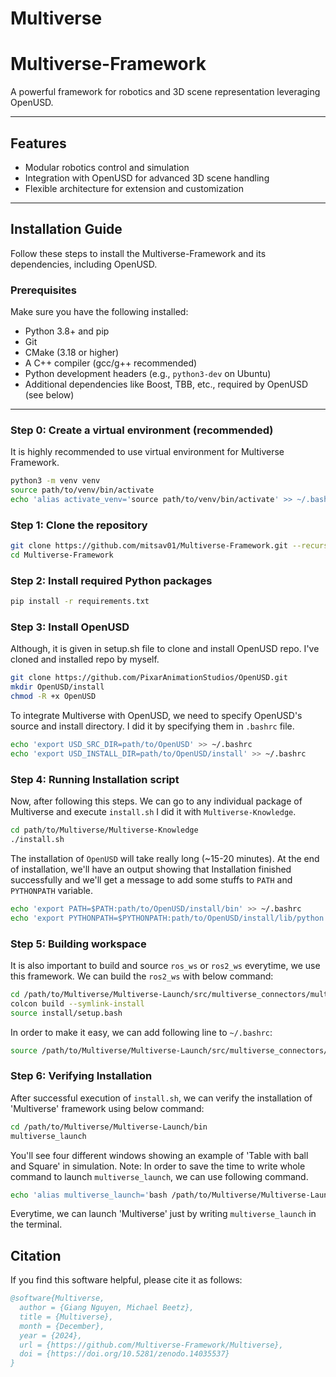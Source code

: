 # Multiverse

# Multiverse-Framework

A powerful framework for robotics and 3D scene representation leveraging OpenUSD.

---

## Features

- Modular robotics control and simulation  
- Integration with OpenUSD for advanced 3D scene handling  
- Flexible architecture for extension and customization  

---

## Installation Guide

Follow these steps to install the Multiverse-Framework and its dependencies, including OpenUSD.

### Prerequisites

Make sure you have the following installed:

- Python 3.8+ and pip  
- Git  
- CMake (3.18 or higher)  
- A C++ compiler (gcc/g++ recommended)  
- Python development headers (e.g., `python3-dev` on Ubuntu)  
- Additional dependencies like Boost, TBB, etc., required by OpenUSD (see below)  

---

### Step 0: Create a virtual environment (recommended)

It is highly recommended to use virtual environment for Multiverse Framework.

```bash
python3 -m venv venv
source path/to/venv/bin/activate
echo 'alias activate_venv='source path/to/venv/bin/activate' >> ~/.bashrc 
```

### Step 1: Clone the repository

```bash
git clone https://github.com/mitsav01/Multiverse-Framework.git --recursive
cd Multiverse-Framework
```

### Step 2: Install required Python packages

```bash
pip install -r requirements.txt
```

### Step 3: Install OpenUSD

Although, it is given in setup.sh file to clone and install OpenUSD repo. I've cloned and installed repo by myself.

```bash
git clone https://github.com/PixarAnimationStudios/OpenUSD.git 
mkdir OpenUSD/install
chmod -R +x OpenUSD
```
To integrate Multiverse with OpenUSD, we need to specify OpenUSD's source and install directory. I did it by specifying them in `.bashrc` file.

```bash
echo 'export USD_SRC_DIR=path/to/OpenUSD' >> ~/.bashrc 
echo 'export USD_INSTALL_DIR=path/to/OpenUSD/install' >> ~/.bashrc
```
### Step 4: Running Installation script

Now, after following this steps.
We can go to any individual package of Multiverse and execute ```install.sh```
I did it with ```Multiverse-Knowledge```.

```bash
cd path/to/Multiverse/Multiverse-Knowledge
./install.sh
```
The installation of ```OpenUSD``` will take really long (~15-20 minutes). At the end of installation, we'll have an output showing that Installation finished successfully and we'll get a message to add some stuffs to ```PATH``` and ```PYTHONPATH``` variable. 

```bash
echo 'export PATH=$PATH:path/to/OpenUSD/install/bin' >> ~/.bashrc
echo 'export PYTHONPATH=$PYTHONPATH:path/to/OpenUSD/install/lib/python' >> ~/.bashrc
```
### Step 5: Building workspace

It is also important to build and source `ros_ws` or `ros2_ws` everytime, we use this framework.
We can build the `ros2_ws` with below command:

```bash
cd /path/to/Multiverse/Multiverse-Launch/src/multiverse_connectors/multiverse_ros_connector/ros_ws/multiverse_ws2
colcon build --symlink-install
source install/setup.bash
````
In order to make it easy, we can add following line to `~/.bashrc`:

```bash
source /path/to/Multiverse/Multiverse-Launch/src/multiverse_connectors/multiverse_ros_connector/ros_ws/multiverse_ws2/install/setup.bash
```

### Step 6: Verifying Installation

After successful execution of ```install.sh```, we can verify the installation of 'Multiverse' framework using below command:

```bash
cd /path/to/Multiverse/Multiverse-Launch/bin
multiverse_launch
```
You'll see four different windows showing an example of 'Table with ball and Square' in simulation. 
Note: In order to save the time to write whole command to launch `multiverse_launch`, we can use following command.

```bash
echo 'alias multiverse_launch='bash /path/to/Multiverse/Multiverse-Launch/bin/multiverse_launch'' >> ~/.bashrc
```
Everytime, we can launch 'Multiverse' just by writing `multiverse_launch` in the terminal.


## Citation

If you find this software helpful, please cite it as follows:

```bibtex
@software{Multiverse,
  author = {Giang Nguyen, Michael Beetz},
  title = {Multiverse},
  month = {December},
  year = {2024},
  url = {https://github.com/Multiverse-Framework/Multiverse},
  doi = {https://doi.org/10.5281/zenodo.14035537}
}
```

